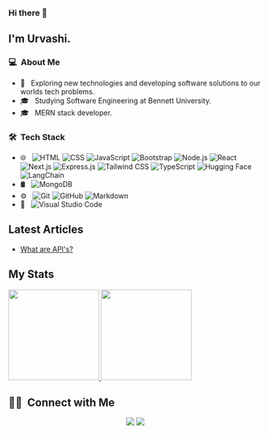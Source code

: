 ### Hi there 👋

## I'm Urvashi.

### 💻 &nbsp;About Me 

- 🤔 &nbsp; Exploring new technologies and developing software solutions to our worlds tech problems.
- 🎓 &nbsp; Studying Software Engineering at Bennett University.
- 🎓 &nbsp; MERN stack developer.


### 🛠 &nbsp;Tech Stack

- 🌐 &nbsp;
  ![HTML](https://img.shields.io/badge/-HTML-333333?style=flat&logo=HTML5)
  ![CSS](https://img.shields.io/badge/-CSS-333333?style=flat&logo=CSS3&logoColor=1572B6)
  ![JavaScript](https://img.shields.io/badge/-JavaScript-333333?style=flat&logo=javascript)
  ![Bootstrap](https://img.shields.io/badge/-Bootstrap-333333?style=flat&logo=bootstrap&logoColor=563D7C)
  ![Node.js](https://img.shields.io/badge/-Node.js-333333?style=flat&logo=node.js)
  ![React](https://img.shields.io/badge/-React-333333?style=flat&logo=react)
  ![Next.js](https://img.shields.io/badge/-Next.js-333333?style=flat&logo=next.js)
  ![Express.js](https://img.shields.io/badge/-Express.js-000?&logo=express)
  ![Tailwind CSS](https://img.shields.io/badge/-Tailwind%20CSS-38B2AC?&logo=tailwindcss&logoColor=white)
  ![TypeScript](https://img.shields.io/badge/-TypeScript-007ACC?style=flat&logo=typescript&logoColor=white)
  ![Hugging Face](https://img.shields.io/badge/-Hugging%20Face-F9A03C?&logo=hugging-face&logoColor=white)
  ![LangChain](https://img.shields.io/badge/-LangChain-001E36?&logo=LangChain)
- 🛢 &nbsp;
  ![MongoDB](https://img.shields.io/badge/-MongoDB-333333?style=flat&logo=mongodb)
- ⚙️ &nbsp;
  ![Git](https://img.shields.io/badge/-Git-333333?style=flat&logo=git)
  ![GitHub](https://img.shields.io/badge/-GitHub-333333?style=flat&logo=github)
  ![Markdown](https://img.shields.io/badge/-Markdown-333333?style=flat&logo=markdown)
- 🔧 &nbsp;
  ![Visual Studio Code](https://img.shields.io/badge/-Visual%20Studio%20Code-333333?style=flat&logo=visual-studio-code&logoColor=007ACC)


## Latest Articles
<!-- BLOG-POST-LIST:START -->
- [What are API's? ](https://urvashi.vercel.app/blog/understanding-api)
<!-- BLOG-POST-LIST:END -->

## My Stats
<p>
  <a href="https://github.com/urvashi912">
    <img height="180em" src="https://github-readme-stats.vercel.app/api?username=urvashi912&show_icons=true&hide=stars,prs,issues,contribs&count_private=true&theme=radical" />
    <img height="180em" src="https://github-readme-stats.vercel.app/api/top-langs/?username=urvashi912&theme=radical&layout=compact" />
  </a>
</p>



##  🤝🏻 &nbsp;Connect with Me

<p align="center">
<a href="https://www.linkedin.com/in/urvashi-agrawal-12b97623a/"><img src="https://img.shields.io/badge/-Urvashi%20Agrawal-0077B5?style=flat-square&logo=Linkedin&logoColor=white"/></a>
<a href="mailto:urvashi16may@gmail.com"><img src="https://img.shields.io/badge/-urvashi16may@gmail.com-D14836?style=flat-square&logo=Gmail&logoColor=white"/></a>

<!--
**cdthomp1/cdthomp1** is a ✨ _special_ ✨ repository because its `README.md` (this file) appears on your GitHub profile.
